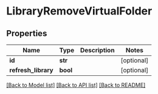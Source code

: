 # LibraryRemoveVirtualFolder

## Properties
Name | Type | Description | Notes
------------ | ------------- | ------------- | -------------
**id** | **str** |  | [optional] 
**refresh_library** | **bool** |  | [optional] 

[[Back to Model list]](../README.md#documentation-for-models) [[Back to API list]](../README.md#documentation-for-api-endpoints) [[Back to README]](../README.md)

